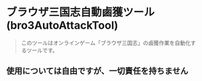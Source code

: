 # ブラウザ三国志自動鹵獲ツール(bro3AutoAttackTool)
>このツールはオンラインゲーム「ブラウザ三国志」の鹵獲作業を自動化するツールです。

## 使用については自由ですが、一切責任を持ちません
